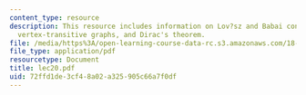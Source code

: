 ```yaml
---
content_type: resource
description: This resource includes information on Lov?sz and Babai conjectures for
  vertex-transitive graphs, and Dirac's theorem.
file: /media/https%3A/open-learning-course-data-rc.s3.amazonaws.com/18-315-combinatorial-theory-introduction-to-graph-theory-extremal-and-enumerative-combinatorics-spring-2005/72ffd1de3cf48a02a325905c66a7f0df_lec20.pdf
file_type: application/pdf
resourcetype: Document
title: lec20.pdf
uid: 72ffd1de-3cf4-8a02-a325-905c66a7f0df
---
```

